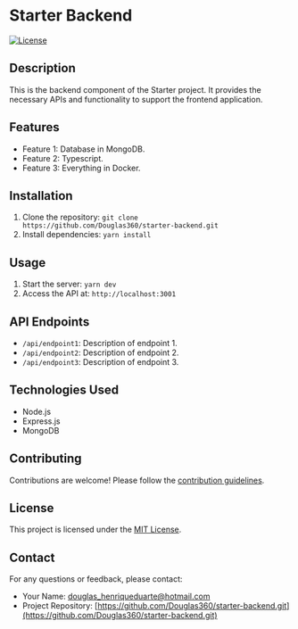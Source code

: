 # Starter Backend

[![License](https://img.shields.io/badge/license-MIT-blue.svg)](https://opensource.org/licenses/MIT)

## Description

This is the backend component of the Starter project. It provides the necessary APIs and functionality to support the frontend application.

## Features

- Feature 1: Database in MongoDB.
- Feature 2: Typescript.
- Feature 3: Everything in Docker.

## Installation

1. Clone the repository: `git clone https://github.com/Douglas360/starter-backend.git`
2. Install dependencies: `yarn install`

## Usage

1. Start the server: `yarn dev`
2. Access the API at: `http://localhost:3001`

## API Endpoints

- `/api/endpoint1`: Description of endpoint 1.
- `/api/endpoint2`: Description of endpoint 2.
- `/api/endpoint3`: Description of endpoint 3.

## Technologies Used

- Node.js
- Express.js
- MongoDB

## Contributing

Contributions are welcome! Please follow the [contribution guidelines](CONTRIBUTING.md).

## License

This project is licensed under the [MIT License](LICENSE).

## Contact

For any questions or feedback, please contact:

- Your Name: [douglas_henriqueduarte@hotmail.com](mailto:douglas_henriqueduarte@hotmail.com)
- Project Repository: [https://github.com/Douglas360/starter-backend.git](https://github.com/Douglas360/starter-backend.git)
